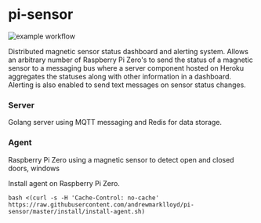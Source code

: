# pi-sensor

![example workflow](https://github.com/andrewmarklloyd/pi-sensor/actions/workflows/main.yml/badge.svg)


Distributed magnetic sensor status dashboard and alerting system. Allows an arbitrary number of Raspberry Pi Zero's to send the status of a magnetic sensor to a messaging bus where a server component hosted on Heroku aggregates the statuses along with other information in a dashboard. Alerting is also enabled to send text messages on sensor status changes.

### Server

Golang server using MQTT messaging and Redis for data storage.

### Agent

Raspberry Pi Zero using a magnetic sensor to detect open and closed doors, windows

Install agent on Raspberry Pi Zero.

```
bash <(curl -s -H 'Cache-Control: no-cache' https://raw.githubusercontent.com/andrewmarklloyd/pi-sensor/master/install/install-agent.sh)
```


